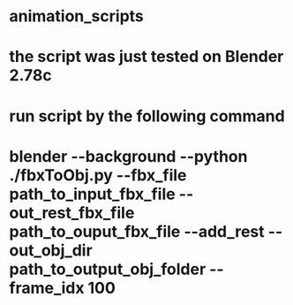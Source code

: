 # animation_scripts
# the script was just tested on Blender 2.78c
# run script by the following command
# blender --background --python ./fbxToObj.py --fbx_file path_to_input_fbx_file --out_rest_fbx_file  path_to_ouput_fbx_file --add_rest --out_obj_dir path_to_output_obj_folder --frame_idx 100


